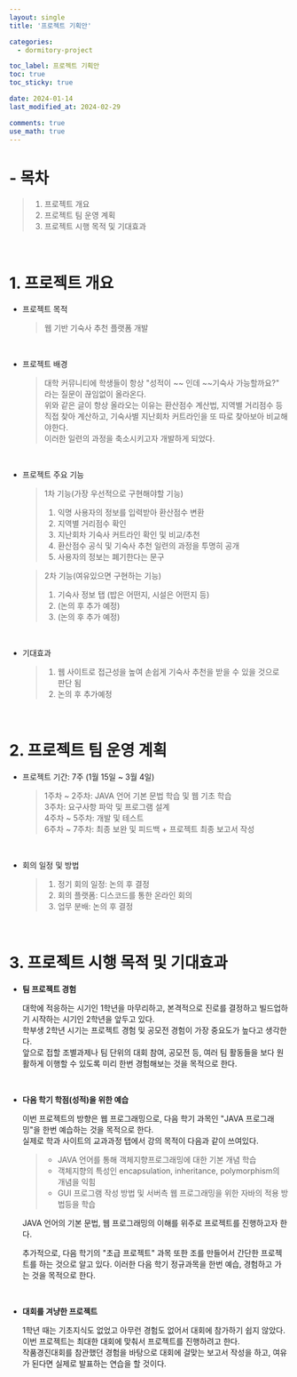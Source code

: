 ```yaml
---
layout: single
title: '프로젝트 기획안'

categories:
  - dormitory-project

toc_label: 프로젝트 기획안
toc: true
toc_sticky: true

date: 2024-01-14
last_modified_at: 2024-02-29 

comments: true
use_math: true
---
```


# - 목차
> 1. 프로젝트 개요 
> 2. 프로젝트 팀 운영 계획
> 3. 프로젝트 시행 목적 및 기대효과

<br>

# 1. 프로젝트 개요

- 프로젝트 목적 
  >웹 기반 기숙사 추천 플랫폼 개발

<br>

- 프로젝트 배경   
  >대학 커뮤니티에 학생들이 항상 "성적이 ~~ 인데 ~~기숙사 가능할까요?" 라는 질문이 끊임없이 올라온다.  
  위와 같은 글이 항상 올라오는 이유는 환산점수 계산법, 지역별 거리점수 등 직접 찾아 계산하고, 기숙사별 지난회차 커트라인을 또 따로 찾아보아 비교해야한다.  
  이러한 일련의 과정을 축소시키고자 개발하게 되었다.  

<br>

- 프로젝트 주요 기능  
  > 1차 기능(가장 우선적으로 구현해야할 기능)
  > 1. 익명 사용자의 정보를 입력받아 환산점수 변환
  > 2. 지역별 거리점수 확인 
  > 3. 지난회차 기숙사 커트라인 확인 및 비교/추천
  > 4. 환산점수 공식 및 기숙사 추천 일련의 과정을 투명히 공개
  > 5. 사용자의 정보는 폐기한다는 문구

  > 2차 기능(여유있으면 구현하는 기능)  
  > 1. 기숙사 정보 탭 (밥은 어떤지, 시설은 어떤지 등)
  > 2. (논의 후 추가 예정)
  > 3. (논의 후 추가 예정)

<br>

- 기대효과
  > 1. 웹 사이트로 접근성을 높여 손쉽게 기숙사 추천을 받을 수 있을 것으로 판단 됨  
  > 2. 논의 후 추가예정

<br>

# 2. 프로젝트 팀 운영 계획

- 프로젝트 기간: 7주 (1월 15일 ~ 3월 4일)
  > 1주차 ~ 2주차: JAVA 언어 기본 문법 학습 및 웹 기초 학습  
  > 3주차: 요구사항 파악 및 프로그램 설계   
  > 4주차 ~ 5주차: 개발 및 테스트  
  > 6주차 ~ 7주차: 최종 보완 및 피드백 + 프로젝트 최종 보고서 작성   

<br>

- 회의 일정 및 방법
  > 1. 정기 회의 일정: 논의 후 결정  
  > 2. 회의 플랫폼: 디스코드를 통한 온라인 회의
  > 3. 업무 분배: 논의 후 결정

<br>

# 3. 프로젝트 시행 목적 및 기대효과

- **팀 프로젝트 경험**  

  대학에 적응하는 시기인 1학년을 마무리하고, 본격적으로 진로를 결정하고 빌드업하기 시작하는 시기인 2학년을 앞두고 있다.  
  학부생 2학년 시기는 프로젝트 경험 및 공모전 경험이 가장 중요도가 높다고 생각한다.   
  앞으로 접할 조별과제나 팀 단위의 대회 참여, 공모전 등, 여러 팀 활동들을 보다 원활하게 이행할 수 있도록 미리 한번 경험해보는 것을 목적으로 한다.

<br>

- **다음 학기 학점(성적)을 위한 예습**  

  이번 프로젝트의 방향은 웹 프로그래밍으로, 다음 학기 과목인 "JAVA 프로그래밍"을 한번 예습하는 것을 목적으로 한다.  
  실제로 학과 사이트의 교과과정 탭에서 강의 목적이 다음과 같이 쓰여있다. 

  > - JAVA 언어를 통해 객체지향프로그래밍에 대한 기본 개념 학습
  > - 객체지향의 특성인 encapsulation, inheritance, polymorphism의 개념을 익힘
  > - GUI 프로그램 작성 방법 및 서버측 웹 프로그래밍을 위한 자바의 적용 방법등을 학습  

  JAVA 언어의 기본 문법, 웹 프로그래밍의 이해를 위주로 프로젝트를 진행하고자 한다.  

  추가적으로, 다음 학기의 "초급 프로젝트" 과목 또한 조를 만들어서 간단한 프로젝트를 하는 것으로 알고 있다. 이러한 다음 학기 정규과목을 한번 예습, 경험하고 가는 것을 목적으로 한다.

<br>

- **대회를 겨냥한 프로젝트** 
  
  1학년 때는 기초지식도 없었고 아무런 경험도 없어서 대회에 참가하기 쉽지 않았다.  
  이번 프로젝트는 최대한 대회에 맞춰서 프로젝트를 진행하려고 한다.  
  작품경진대회를 참관했던 경험을 바탕으로 대회에 걸맞는 보고서 작성을 하고, 여유가 된다면 실제로 발표하는 연습을 할 것이다.  
  


  

